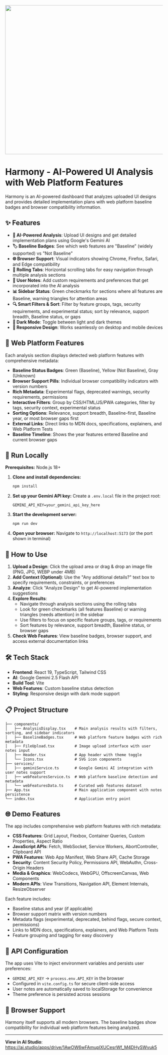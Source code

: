 <div align="center">
<img width="1200" height="475" alt="GHBanner" src="https://github.com/user-attachments/assets/0aa67016-6eaf-458a-adb2-6e31a0763ed6" />
</div>

# Harmony - AI-Powered UI Analysis with Web Platform Features

Harmony is an AI-powered dashboard that analyzes uploaded UI designs and provides detailed implementation plans with web platform baseline badges and browser compatibility information.

## ✨ Features

- **🤖 AI-Powered Analysis**: Upload UI designs and get detailed implementation plans using Google's Gemini AI
- **🏷️ Baseline Badges**: See which web features are "Baseline" (widely supported) vs "Not Baseline"
- **🌐 Browser Support**: Visual indicators showing Chrome, Firefox, Safari, and Edge compatibility
- **📱 Rolling Tabs**: Horizontal scrolling tabs for easy navigation through multiple analysis sections
- **📝 User Notes**: Add custom requirements and preferences that get incorporated into the AI analysis
- **📊 Sidebar Status**: Green checkmarks for sections where all features are Baseline, warning triangles for attention areas
- **🔍 Smart Filters & Sort**: Filter by feature groups, tags, security requirements, and experimental status; sort by relevance, support breadth, Baseline status, or gaps
- **🌙 Dark Mode**: Toggle between light and dark themes
- **📱 Responsive Design**: Works seamlessly on desktop and mobile devices

## 🎯 Web Platform Features

Each analysis section displays detected web platform features with comprehensive metadata:

- **Baseline Status Badges**: Green (Baseline), Yellow (Not Baseline), Gray (Unknown)
- **Browser Support Pills**: Individual browser compatibility indicators with version numbers
- **Rich Metadata**: Experimental flags, deprecated warnings, security requirements, permissions
- **Interactive Filters**: Group by CSS/HTML/JS/PWA categories, filter by tags, security context, experimental status
- **Sorting Options**: Relevance, support breadth, Baseline-first, Baseline year, or most browser gaps first
- **External Links**: Direct links to MDN docs, specifications, explainers, and Web Platform Tests
- **Baseline Timeline**: Shows the year features entered Baseline and current browser gaps

## 🚀 Run Locally

**Prerequisites:** Node.js 18+

1. **Clone and install dependencies:**

   ```bash
   npm install
   ```

2. **Set up your Gemini API key:**
   Create a `.env.local` file in the project root:

   ```env
   GEMINI_API_KEY=your_gemini_api_key_here
   ```

3. **Start the development server:**

   ```bash
   npm run dev
   ```

4. **Open your browser:**
   Navigate to `http://localhost:5173` (or the port shown in terminal)

## 🎨 How to Use

1. **Upload a Design**: Click the upload area or drag & drop an image file (PNG, JPG, WEBP under 4MB)
2. **Add Context (Optional)**: Use the "Any additional details?" text box to specify requirements, constraints, or preferences
3. **Analyze**: Click "Analyze Design" to get AI-powered implementation suggestions
4. **Explore Results**:
   - Navigate through analysis sections using the rolling tabs
   - Look for green checkmarks (all features Baseline) or warning triangles (needs attention) in the sidebar
   - Use filters to focus on specific feature groups, tags, or requirements
   - Sort features by relevance, support breadth, Baseline status, or browser gaps
5. **Check Web Features**: View baseline badges, browser support, and access external documentation links

## 🛠️ Tech Stack

- **Frontend**: React 19, TypeScript, Tailwind CSS
- **AI**: Google Gemini 2.5 Flash API
- **Build Tool**: Vite
- **Web Features**: Custom baseline status detection
- **Styling**: Responsive design with dark mode support

## 📋 Project Structure

```
├── components/
│   ├── AnalysisDisplay.tsx    # Main analysis results with filters, sorting, and sidebar indicators
│   ├── BaselineBadges.tsx     # Web platform feature badges with rich metadata
│   ├── FileUpload.tsx         # Image upload interface with user notes input
│   ├── Header.tsx             # App header with theme toggle
│   └── Icons.tsx              # SVG icon components
├── services/
│   ├── geminiService.ts       # Google Gemini AI integration with user notes support
│   ├── webFeaturesService.ts  # Web platform baseline detection and metadata
│   └── webFeaturesData.ts     # Curated web features dataset
├── App.tsx                    # Main application component with notes persistence
└── index.tsx                  # Application entry point
```

## 🌐 Demo Features

The app includes comprehensive web platform features with rich metadata:

- **CSS Features**: Grid Layout, Flexbox, Container Queries, Custom Properties, Aspect Ratio
- **JavaScript APIs**: Fetch, WebSocket, Service Workers, AbortController, Clipboard API
- **PWA Features**: Web App Manifest, Web Share API, Cache Storage
- **Security**: Content Security Policy, Permissions API, WebAuthn, Cross-Origin Headers
- **Media & Graphics**: WebCodecs, WebGPU, OffscreenCanvas, Web Components
- **Modern APIs**: View Transitions, Navigation API, Element Internals, ResizeObserver

Each feature includes:

- Baseline status and year (if applicable)
- Browser support matrix with version numbers
- Metadata flags (experimental, deprecated, behind flags, secure context, permissions)
- Links to MDN docs, specifications, explainers, and Web Platform Tests
- Feature grouping and tagging for easy discovery

## 🔧 API Configuration

The app uses Vite to inject environment variables and persists user preferences:

- `GEMINI_API_KEY` → `process.env.API_KEY` in the browser
- Configured in `vite.config.ts` for secure client-side access
- User notes are automatically saved to localStorage for convenience
- Theme preference is persisted across sessions

## 📱 Browser Support

Harmony itself supports all modern browsers. The baseline badges show compatibility for individual web platform features being analyzed.

---

**View in AI Studio**: https://ai.studio/apps/drive/1AwOW6wFAmuplXUCesrWf_M4DHySWvuk5
